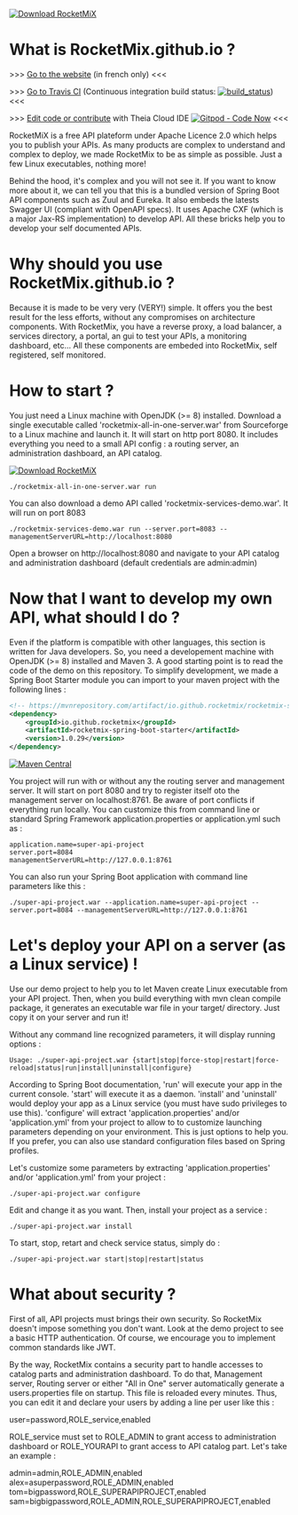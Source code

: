 [![Download RocketMiX](https://a.fsdn.com/con/app/sf-download-button)](https://sourceforge.net/projects/rocketmix/files/latest/download)

# What is RocketMix.github.io ?

\>\>\> [Go to the website](https://rocketmix.github.io "https://rocketmix.github.io") (in french only) <<<

\>\>\> [Go to Travis CI](https://travis-ci.org/rocketmix/rocketmix.source "https://travis-ci.org/rocketmix/rocketmix.source") (Continuous integration build status: [![build_status](https://travis-ci.org/rocketmix/rocketmix.source.svg?branch=master)](https://travis-ci.org/rocketmix/rocketmix.source)) <<<

\>\>\> [Edit code or contribute](https://gitpod.io#https://github.com/rocketmix/rocketmix.source) with Theia Cloud IDE [![Gitpod - Code Now](https://img.shields.io/badge/Gitpod-code%20now-blue.svg?longCache=true)](https://gitpod.io#https://github.com/rocketmix/rocketmix.source) <<<

RocketMiX is a free API plateform under Apache Licence 2.0 which helps you to publish your APIs. As many products are complex to understand and complex to deploy, we made RocketMix to be as simple as possible. Just a few Linux executables, nothing more! 

Behind the hood, it's complex and you will not see it. If you want to know more about it, we can tell you that this is a bundled version of Spring Boot API components such as Zuul and Eureka. It also embeds the latests Swagger UI (compliant with OpenAPI specs). It uses Apache CXF (which is a major Jax-RS implementation) to develop API. All these bricks help you to develop your self documented APIs.

# Why should you use RocketMix.github.io ?

Because it is made to be very very (VERY!) simple. It offers you the best result for the less efforts, without any compromises on architecture components. With RocketMix, you have a reverse proxy, a load balancer, a services directory, a portal, an gui to test your APIs, a monitoring dashboard, etc... All these components are embeded into RocketMix, self registered, self monitored.

# How to start ?

You just need a Linux machine with OpenJDK (>= 8) installed. Download a single executable called 'rocketmix-all-in-one-server.war' from Sourceforge to a Linux machine and launch it. It will start on http port 8080. It includes everything you need to a small API config : a routing server, an administration dashboard, an API catalog. 

[![Download RocketMiX](https://img.shields.io/sourceforge/dt/rocketmix.svg)](https://sourceforge.net/projects/rocketmix/files/latest/download)

```
./rocketmix-all-in-one-server.war run
```

You can also download a demo API called 'rocketmix-services-demo.war'. It will run on port 8083

```
./rocketmix-services-demo.war run --server.port=8083 --managementServerURL=http://localhost:8080
```

Open a browser on http://localhost:8080 and navigate to your API catalog and administration dashboard (default credentials are admin:admin)


# Now that I want to develop my own API, what should I do ?

Even if the platform is compatible with other languages, this section is written for Java developers. So, you need a developement machine with OpenJDK (>= 8) installed and Maven 3. A good starting point is to read the code of the demo on this repository. To simplify development, we made a Spring Boot Starter module you can import to your maven project with the following lines :

```XML
<!-- https://mvnrepository.com/artifact/io.github.rocketmix/rocketmix-spring-boot-starter -->
<dependency>
    <groupId>io.github.rocketmix</groupId>
    <artifactId>rocketmix-spring-boot-starter</artifactId>
    <version>1.0.29</version>
</dependency>
```

[![Maven Central](https://maven-badges.herokuapp.com/maven-central/io.github.rocketmix/rocketmix-spring-boot-starter/badge.svg)](https://maven-badges.herokuapp.com/maven-central/io.github.rocketmix/rocketmix-spring-boot-starter)

You project will run with or without any the routing server and management server. It will start on port 8080 and try to register itself oto the management server on localhost:8761. Be aware of port conflicts if everything run locally. You can customize this from command line or standard Spring Framework application.properties or application.yml such as :

```
application.name=super-api-project
server.port=8084
managementServerURL=http://127.0.0.1:8761
```

You can also run your Spring Boot application with command line parameters like this :

```
./super-api-project.war --application.name=super-api-project --server.port=8084 --managementServerURL=http://127.0.0.1:8761
```

# Let's deploy your API on a server (as a Linux service) !

Use our demo project to help you to let Maven create Linux executable from your API project. Then, when you build everything with mvn clean compile package, it generates an executable war file in your target/ directory. Just copy it on your server and run it! 

Without any command line recognized parameters, it will display running options :

```
Usage: ./super-api-project.war {start|stop|force-stop|restart|force-reload|status|run|install|uninstall|configure}
```

According to Spring Boot documentation, 'run' will execute your app in the current console. 'start' will execute it as a daemon. 'install' and 'uninstall' would deploy your app as a Linux service (you must have sudo privileges to use this). 'configure' will extract 'application.properties' and/or 'application.yml' from your project to allow to to customize launching parameters depending on your environment. This is just options to help you. If you prefer, you can also use standard configuration files based on Spring profiles. 


Let's customize some parameters by extracting 'application.properties' and/or 'application.yml' from your project :

```
./super-api-project.war configure
```
Edit and change it as you want. Then, install your project as a service :

```
./super-api-project.war install
```

To start, stop, retart and check service status, simply do :

```
./super-api-project.war start|stop|restart|status
```

# What about security ?

First of all, API projects must brings their own security. So RocketMix doesn't impose something you don't want. Look at the demo project to see a basic HTTP authentication. Of course, we encourage you to implement common standards like JWT.   

By the way, RocketMix contains a security part to handle accesses to catalog parts and administration dashboard. To do that, Management server, Routing server or either "All in One" server automatically generate a users.properties file on startup. This file is reloaded every minutes. Thus, you can edit it and declare your users by adding a line per user like this :

user=password,ROLE_service,enabled

ROLE_service must set to ROLE_ADMIN to grant access to administration dashboard or ROLE_YOURAPI to grant access to API catalog part. Let's take an example :

admin=admin,ROLE_ADMIN,enabled
alex=asuperpassword,ROLE_ADMIN,enabled
tom=bigpassword,ROLE_SUPERAPIPROJECT,enabled
sam=bigbigpassword,ROLE_ADMIN,ROLE_SUPERAPIPROJECT,enabled






